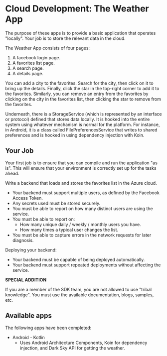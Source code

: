 # Cloud Development: The Weather App

The purpose of these apps is to provide a basic application that operates "locally".  Your job is to store the relevant data in the cloud.

The Weather App consists of four pages:

1) A facebook login page.
2) A favorites list page.
3) A search page.
4) A details page.

You can add a city to the favorites.  Search for the city, then click on it to bring up the details.  Finally, click the star in the top-right corner to add it to the favorites.  Similarly, you can remove an entry from the favorites by clicking on the city in the favorites list, then clicking the star to remove from the favorites.

Underneath, there is a StorageService (which is represented by an interface or protocol) defined that stores data locally.  It is hooked into the entire system using whatever mechanism is normal for the platform.  For instance, in Android, it is a class called FilePreferencesService that writes to shared preferences and is hooked in using dependency injection with Koin.

## Your Job

Your first job is to ensure that you can compile and run the application "as is".  This will ensure that your environment is correctly set up for the tasks ahead.

Write a backend that loads and stores the favorites list in the Azure cloud.

* Your backend must support multiple users, as defined by the Facebook Access Token.
* Any secrets used must be stored securely.
* You must be able to report on how many distinct users are using the service.
* You must be able to report on:
  * How many unique daily / weekly / monthly users you have.
  * How many times a typical user changes the list.
* You must be able to capture errors in the network requests for later diagnosis.

Deploying your backend:

* Your backend must be capable of being deployed automatically.
* Your backend must support repeated deployments without affecting the service.

**SPECIAL ADDITION**

If you are a member of the SDK team, you are not allowed to use "tribal knowledge".  You must use the available documentation, blogs, samples, etc.

## Available apps

The following apps have been completed:

* Android - Kotlin
  * Uses Android Architecture Components, Koin for dependency injection, and Dark Sky API for getting the weather.
